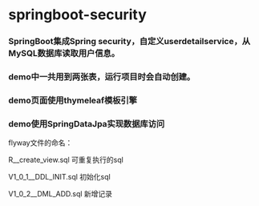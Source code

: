 # springboot-security
### SpringBoot集成Spring security，自定义userdetailservice，从MySQL数据库读取用户信息。
### demo中一共用到两张表，运行项目时会自动创建。
### demo页面使用thymeleaf模板引擎
### demo使用SpringDataJpa实现数据库访问


flyway文件的命名：

R__create_view.sql   可重复执行的sql

V1_0_1__DDL_INIT.sql   初始化sql

V1_0_2__DML_ADD.sql   新增记录